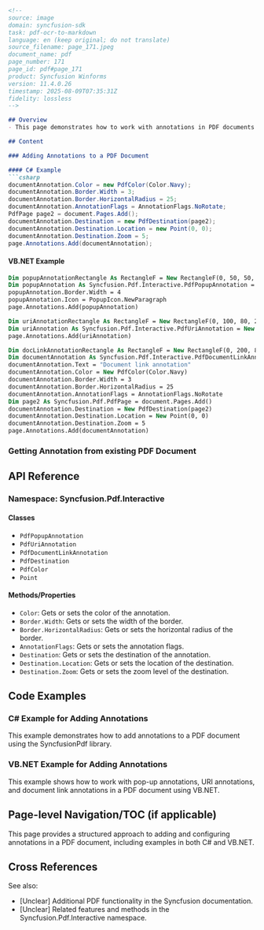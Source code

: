```markdown
<!--
source: image
domain: syncfusion-sdk
task: pdf-ocr-to-markdown
language: en (keep original; do not translate)
source_filename: page_171.jpeg
document_name: pdf
page_number: 171
page_id: pdf#page_171
product: Syncfusion Winforms
version: 11.4.0.26
timestamp: 2025-08-09T07:35:31Z
fidelity: lossless
-->

## Overview
- This page demonstrates how to work with annotations in PDF documents using the Syncfusion Pdf library. It covers creating and configuring various types of annotations such as pop-up annotations, URI annotations, and document link annotations.

## Content

### Adding Annotations to a PDF Document

#### C# Example
```csharp
documentAnnotation.Color = new PdfColor(Color.Navy);
documentAnnotation.Border.Width = 3;
documentAnnotation.Border.HorizontalRadius = 25;
documentAnnotation.AnnotationFlags = AnnotationFlags.NoRotate;
PdfPage page2 = document.Pages.Add();
documentAnnotation.Destination = new PdfDestination(page2);
documentAnnotation.Destination.Location = new Point(0, 0);
documentAnnotation.Destination.Zoom = 5;
page.Annotations.Add(documentAnnotation);
```

#### VB.NET Example
```vb
Dim popupAnnotationRectangle As RectangleF = New RectangleF(0, 50, 50, 50)
Dim popupAnnotation As Syncfusion.Pdf.Interactive.PdfPopupAnnotation = New Syncfusion.Pdf.Interactive.PdfPopupAnnotation(popupAnnotationRectangle, "Test popup annotation")
popupAnnotation.Border.Width = 4
popupAnnotation.Icon = PopupIcon.NewParagraph
page.Annotations.Add(popupAnnotation)

Dim uriAnnotationRectangle As RectangleF = New RectangleF(0, 100, 80, 20)
Dim uriAnnotation As Syncfusion.Pdf.Interactive.PdfUriAnnotation = New Syncfusion.Pdf.Interactive.PdfUriAnnotation(uriAnnotationRectangle, "http://www.google.com")
page.Annotations.Add(uriAnnotation)

Dim docLinkAnnotationRectangle As RectangleF = New RectangleF(0, 200, 80, 20)
Dim documentAnnotation As Syncfusion.Pdf.Interactive.PdfDocumentLinkAnnotation = New Syncfusion.Pdf.Interactive.PdfDocumentLinkAnnotation(docLinkAnnotationRectangle)
documentAnnotation.Text = "Document link annotation"
documentAnnotation.Color = New PdfColor(Color.Navy)
documentAnnotation.Border.Width = 3
documentAnnotation.Border.HorizontalRadius = 25
documentAnnotation.AnnotationFlags = AnnotationFlags.NoRotate
Dim page2 As Syncfusion.Pdf.PdfPage = document.Pages.Add()
documentAnnotation.Destination = New PdfDestination(page2)
documentAnnotation.Destination.Location = New Point(0, 0)
documentAnnotation.Destination.Zoom = 5
page.Annotations.Add(documentAnnotation)
```

### Getting Annotation from existing PDF Document

## API Reference

### Namespace: Syncfusion.Pdf.Interactive

#### Classes
- `PdfPopupAnnotation`
- `PdfUriAnnotation`
- `PdfDocumentLinkAnnotation`
- `PdfDestination`
- `PdfColor`
- `Point`

#### Methods/Properties
- `Color`: Gets or sets the color of the annotation.
- `Border.Width`: Gets or sets the width of the border.
- `Border.HorizontalRadius`: Gets or sets the horizontal radius of the border.
- `AnnotationFlags`: Gets or sets the annotation flags.
- `Destination`: Gets or sets the destination of the annotation.
- `Destination.Location`: Gets or sets the location of the destination.
- `Destination.Zoom`: Gets or sets the zoom level of the destination.

## Code Examples

### C# Example for Adding Annotations
This example demonstrates how to add annotations to a PDF document using the SyncfusionPdf library.

### VB.NET Example for Adding Annotations
This example shows how to work with pop-up annotations, URI annotations, and document link annotations in a PDF document using VB.NET.

## Page-level Navigation/TOC (if applicable)
This page provides a structured approach to adding and configuring annotations in a PDF document, including examples in both C# and VB.NET.

## Cross References
See also:
- [Unclear] Additional PDF functionality in the Syncfusion documentation.
- [Unclear] Related features and methods in the Syncfusion.Pdf.Interactive namespace.

<!-- tags: [Syncfusion, Winforms, PDF, Annotations] keywords: [PdfAnnotation, PdfPopupAnnotation, PdfUriAnnotation, PdfDocumentLinkAnnotation, PdfDestination, Color, Border, Destination, Zoom, Annotations] -->
```